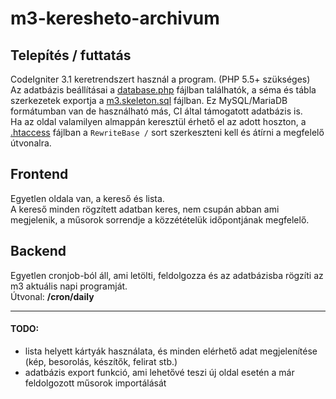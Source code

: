 # m3-keresheto-archivum

## Telepítés / futtatás
CodeIgniter 3.1 keretrendszert használ a program. (PHP 5.5+ szükséges)  
Az adatbázis beállításai a [database.php](application/config/database.php#L76) fájlban találhatók, a séma és tábla szerkezetek exportja a [m3.skeleton.sql](.sql/m3.skeleton.sql) fájlban. Ez MySQL/MariaDB formátumban van de használható más, CI által támogatott adatbázis is.  
Ha az oldal valamilyen almappán keresztül érhető el az adott hoszton, a [.htaccess](.htaccess#L10) fájlban a `RewriteBase /` sort szerkeszteni kell és átírni a megfelelő útvonalra.  

## Frontend
Egyetlen oldala van, a kereső és lista.  
A kereső minden rögzített adatban keres, nem csupán abban ami megjelenik, a műsorok sorrendje a közzétételük időpontjának megfelelő.  

## Backend
Egyetlen cronjob-ból áll, ami letölti, feldolgozza és az adatbázisba rögzíti az m3 aktuális napi programját.  
Útvonal: **/cron/daily**

---

#### TODO:
 * lista helyett kártyák használata, és minden elérhető adat megjelenítése (kép, besorolás, készítők, felirat stb.)
 * adatbázis export funkció, ami lehetővé teszi új oldal esetén a már feldolgozott műsorok importálását
 
